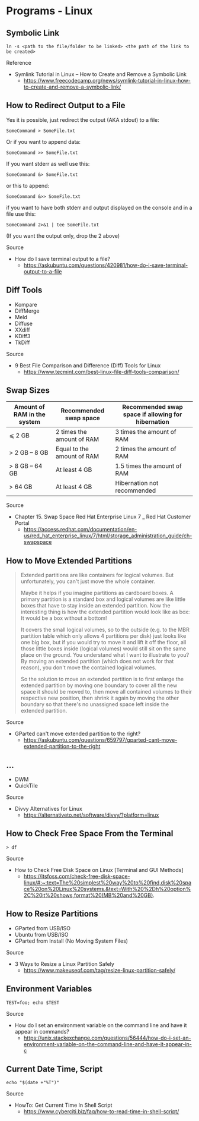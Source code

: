 # Programs - Linux

## Symbolic Link

```
ln -s <path to the file/folder to be linked> <the path of the link to be created>
```

Reference

- Symlink Tutorial in Linux – How to Create and Remove a Symbolic Link
  - https://www.freecodecamp.org/news/symlink-tutorial-in-linux-how-to-create-and-remove-a-symbolic-link/

## How to Redirect Output to a File
  
Yes it is possible, just redirect the output (AKA stdout) to a file:

```
SomeCommand > SomeFile.txt
```

Or if you want to append data:

```
SomeCommand >> SomeFile.txt
```

If you want stderr as well use this:

```
SomeCommand &> SomeFile.txt 
```

or this to append:

```
SomeCommand &>> SomeFile.txt 
```

if you want to have both stderr and output displayed on the console and in a file use this:

```
SomeCommand 2>&1 | tee SomeFile.txt
```

(If you want the output only, drop the 2 above)
  
Source
- How do I save terminal output to a file?
  - https://askubuntu.com/questions/420981/how-do-i-save-terminal-output-to-a-file

## Diff Tools
  
- Kompare
- DiffMerge
- Meld
- Diffuse
- XXdiff
- KDiff3
- TkDiff
  
Source

- 9 Best File Comparison and Difference (Diff) Tools for Linux
  - https://www.tecmint.com/best-linux-file-diff-tools-comparison/

## Swap Sizes

| Amount of RAM in the system	| Recommended swap space     | Recommended swap space if allowing for hibernation |
| --------------------------- | -------------------------- | -------------------------------------------------- |
| ⩽ 2 GB	                    | 2 times the amount of RAM  | 3 times the amount of RAM                          |
| > 2 GB – 8 GB	              | Equal to the amount of RAM |	2 times the amount of RAM                         |
| > 8 GB – 64 GB	            | At least 4 GB	             | 1.5 times the amount of RAM                        |
| > 64 GB	                    | At least 4 GB	             | Hibernation not recommended                        |

Source

- Chapter 15. Swap Space Red Hat Enterprise Linux 7 _ Red Hat Customer Portal
  - https://access.redhat.com/documentation/en-us/red_hat_enterprise_linux/7/html/storage_administration_guide/ch-swapspace

## How to Move Extended Partitions

> Extended partitions are like containers for logical volumes. But unfortunately, you can't just move the whole container.
>
> Maybe it helps if you imagine partitions as cardboard boxes. A primary partition is a standard box and logical volumes are like little boxes that have to stay inside an extended partition. Now the interesting thing is how the extended partition would look like as box: It would be a box without a bottom!
> 
> It covers the small logical volumes, so to the outside (e.g. to the MBR partition table which only allows 4 partitions per disk) just looks like one big box, but if you would try to move it and lift it off the floor, all those little boxes inside (logical volumes) would still sit on the same place on the ground. You understand what I want to illustrate to you? By moving an extended partition (which does not work for that reason), you don't move the contained logical volumes.
> 
> So the solution to move an extended partition is to first enlarge the extended partition by moving one boundary to cover all the new space it should be moved to, then move all contained volumes to their respective new position, then shrink it again by moving the other boundary so that there's no unassigned space left inside the extended partition.

Source

- GParted can't move extended partition to the right?
  - https://askubuntu.com/questions/659797/gparted-cant-move-extended-partition-to-the-right

## ...

- DWM
- QuickTile

Source

- Divvy Alternatives for Linux
  - https://alternativeto.net/software/divvy/?platform=linux

## How to Check Free Space From the Terminal

```
> df
```

Source

- How to Check Free Disk Space on Linux [Terminal and GUI Methods]
  - https://itsfoss.com/check-free-disk-space-linux/#:~:text=The%20simplest%20way%20to%20find,disk%20space%20on%20Linux%20systems.&text=With%20%2Dh%20option%2C%20it%20shows,format%20(MB%20and%20GB).

## How to Resize Partitions

- GParted from USB/ISO
- Ubuntu from USB/ISO
- GParted from Install (No Moving System Files)

Source

- 3 Ways to Resize a Linux Partition Safely
  - https://www.makeuseof.com/tag/resize-linux-partition-safely/

## Environment Variables

```
TEST=foo; echo $TEST
```

Source

- How do I set an environment variable on the command line and have it appear in commands?
  - https://unix.stackexchange.com/questions/56444/how-do-i-set-an-environment-variable-on-the-command-line-and-have-it-appear-in-c

## Current Date Time, Script

```
echo "$(date +"%T")"
```

Source

- HowTo: Get Current Time In Shell Script
  - https://www.cyberciti.biz/faq/how-to-read-time-in-shell-script/

